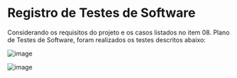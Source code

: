 # Registro de Testes de Software

Considerando os requisitos do projeto e os casos listados no item 08. Plano de Testes de Software, foram realizados os testes descritos abaixo:

![image](https://user-images.githubusercontent.com/102640910/236707613-4ea7f42e-ccd9-4900-b396-3176768afb8f.png)

![image](https://user-images.githubusercontent.com/102640910/236707648-4c4871c2-1ede-4f02-be8c-a99f8521f6ae.png)
